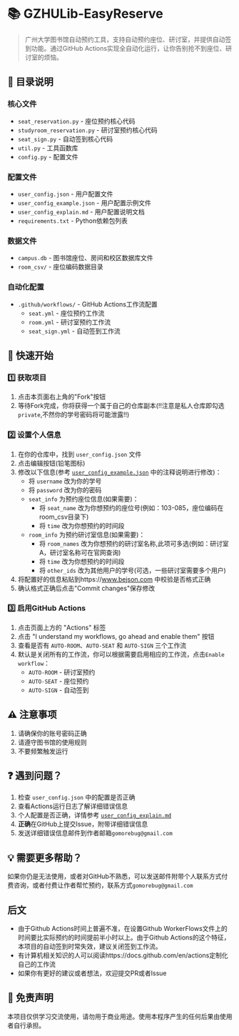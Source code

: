 # 📚 GZHULib-EasyReserve

> 广州大学图书馆自动预约工具，支持自动预约座位、研讨室，并提供自动签到功能。通过GitHub Actions实现全自动化运行，让你告别抢不到座位、研讨室的烦恼。

## 📁 目录说明

### 核心文件
- `seat_reservation.py` - 座位预约核心代码
- `studyroom_reservation.py` - 研讨室预约核心代码
- `seat_sign.py` - 自动签到核心代码
- `util.py` - 工具函数库
- `config.py` - 配置文件

### 配置文件
- `user_config.json` - 用户配置文件
- `user_config_example.json` - 用户配置示例文件
- `user_config_explain.md` - 用户配置说明文档
- `requirements.txt` - Python依赖包列表

### 数据文件
- `campus.db` - 图书馆座位、房间和校区数据库文件
- `room_csv/` - 座位编码数据目录

### 自动化配置
- `.github/workflows/` - GitHub Actions工作流配置
  - `seat.yml` - 座位预约工作流
  - `room.yml` - 研讨室预约工作流
  - `seat_sign.yml` - 自动签到工作流

## 🚀 快速开始

### 1️⃣ 获取项目
1. 点击本页面右上角的"Fork"按钮
2. 等待Fork完成，你将获得一个属于自己的仓库副本(‼️注意是私人仓库即勾选`private`,不然你的学号密码将可能泄露‼️)

### 2️⃣ 设置个人信息
1. 在你的仓库中，找到 `user_config.json` 文件
2. 点击编辑按钮(铅笔图标)
3. 修改以下信息(参考 [`user_config_example.json`](user_config_example.json) 中的注释说明进行修改)：
   - 将 `username` 改为你的学号
   - 将 `password` 改为你的密码
   - `seat_info` 为预约座位信息(如果需要)：
     - 将 `seat_name` 改为你想预约的座位号(例如：103-085，座位编码在room_csv目录下)
     - 将 `time` 改为你想预约的时间段
   - `room_info` 为预约研讨室信息(如果需要)：
     - 将 `room_names` 改为你想预约的研讨室名称,此项可多选(例如：研讨室A，研讨室名称可在官网查询)
     - 将 `time` 改为你想预约的时间段
     - 将 `other_ids` 改为其他用户的学号(可选，一些研讨室需要多个用户)
4. 将配置好的信息粘贴到https://www.bejson.com 中校验是否格式正确
5. 确认格式正确后点击"Commit changes"保存修改

### 3️⃣ 启用GitHub Actions
1. 点击页面上方的 "Actions" 标签
2. 点击 "I understand my workflows, go ahead and enable them" 按钮
3. 查看是否有 `AUTO-ROOM`、`AUTO-SEAT` 和 `AUTO-SIGN` 三个工作流
4. 默认是关闭所有的工作流，你可以根据需要启用相应的工作流，点击`Enable workflow`：
   - `AUTO-ROOM` - 研讨室预约
   - `AUTO-SEAT` - 座位预约
   - `AUTO-SIGN` - 自动签到

## ⚠️ 注意事项
1. 请确保你的账号密码正确
2. 请遵守图书馆的使用规则
3. 不要频繁触发运行

## ❓ 遇到问题？
1. 检查 `user_config.json` 中的配置是否正确
2. 查看Actions运行日志了解详细错误信息
3. 个人配置是否正确，详情参考 [`user_config_explain.md`](user_config_explain.md)
4. **正确**在GitHub上提交Issue，附带详细错误信息
5. 发送详细错误信息邮件到作者邮箱`gomorebug@gmail.com`

## 💡 需要更多帮助？
如果你仍是无法使用，或者对GitHub不熟悉，可以发送邮件附带个人联系方式付费咨询，或者付费让作者帮忙预约，联系方式`gomorebug@gmail.com`

## 后文
+ 由于Github Actions时间上普遍不准，在设置Github WorkerFlows文件上的时间要比实际预约的时间提前半小时以上。由于Github Actions的这个特征，本项目的自动签到时常失效，建议关闭签到工作流。
+ 有计算机相关知识的人可以阅读https://docs.github.com/en/actions定制化自己的工作流
+ 如果你有更好的建议或者想法，欢迎提交PR或者Issue

## 📝 免责声明
本项目仅供学习交流使用，请勿用于商业用途。使用本程序产生的任何后果由使用者自行承担。 
